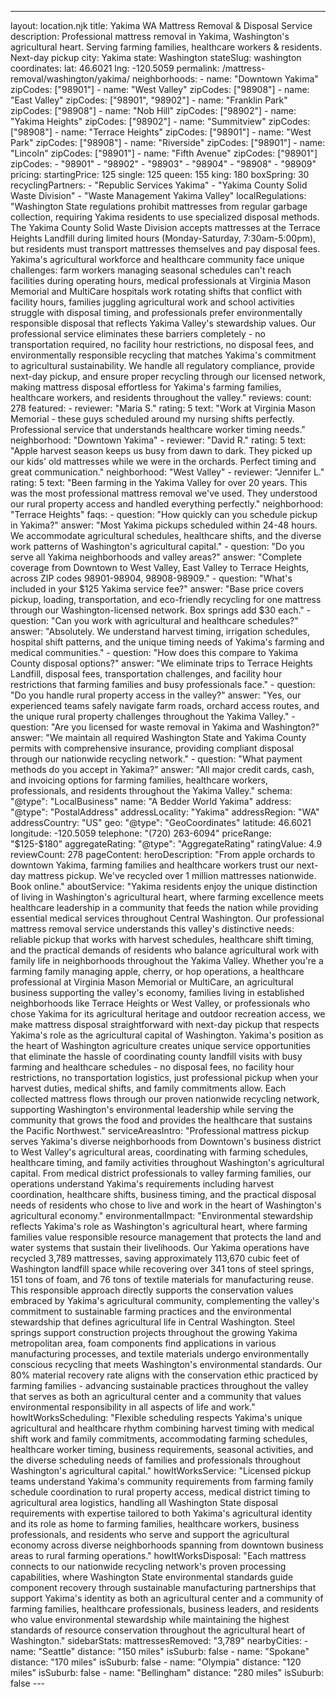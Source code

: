 ---
layout: location.njk
title: Yakima WA Mattress Removal & Disposal Service
description: Professional mattress removal in Yakima, Washington's agricultural heart. Serving farming families, healthcare workers & residents. Next-day pickup
city: Yakima state: Washington stateSlug: washington coordinates: lat: 46.6021 lng: -120.5059
permalink: /mattress-removal/washington/yakima/ neighborhoods: - name: "Downtown Yakima" zipCodes: ["98901"] - name: "West Valley" zipCodes: ["98908"] - name: "East Valley" zipCodes: ["98901", "98902"] - name: "Franklin Park" zipCodes: ["98908"] - name: "Nob Hill" zipCodes: ["98902"] - name: "Yakima Heights" zipCodes: ["98902"] - name: "Summitview" zipCodes: ["98908"] - name: "Terrace Heights" zipCodes: ["98901"] - name: "West Park" zipCodes: ["98908"] - name: "Riverside" zipCodes: ["98901"] - name: "Lincoln" zipCodes: ["98901"] - name: "Fifth Avenue" zipCodes: ["98901"] zipCodes: - "98901" - "98902" - "98903" - "98904" - "98908" - "98909" pricing: startingPrice: 125 single: 125 queen: 155 king: 180 boxSpring: 30 recyclingPartners: - "Republic Services Yakima" - "Yakima County Solid Waste Division" - "Waste Management Yakima Valley" localRegulations: "Washington State regulations prohibit mattresses from regular garbage collection, requiring Yakima residents to use specialized disposal methods. The Yakima County Solid Waste Division accepts mattresses at the Terrace Heights Landfill during limited hours (Monday-Saturday, 7:30am-5:00pm), but residents must transport mattresses themselves and pay disposal fees. Yakima's agricultural workforce and healthcare community face unique challenges: farm workers managing seasonal schedules can't reach facilities during operating hours, medical professionals at Virginia Mason Memorial and MultiCare hospitals work rotating shifts that conflict with facility hours, families juggling agricultural work and school activities struggle with disposal timing, and professionals prefer environmentally responsible disposal that reflects Yakima Valley's stewardship values. Our professional service eliminates these barriers completely - no transportation required, no facility hour restrictions, no disposal fees, and environmentally responsible recycling that matches Yakima's commitment to agricultural sustainability. We handle all regulatory compliance, provide next-day pickup, and ensure proper recycling through our licensed network, making mattress disposal effortless for Yakima's farming families, healthcare workers, and residents throughout the valley." reviews: count: 278 featured: - reviewer: "Maria S." rating: 5 text: "Work at Virginia Mason Memorial - these guys scheduled around my nursing shifts perfectly. Professional service that understands healthcare worker timing needs." neighborhood: "Downtown Yakima" - reviewer: "David R." rating: 5 text: "Apple harvest season keeps us busy from dawn to dark. They picked up our kids' old mattresses while we were in the orchards. Perfect timing and great communication." neighborhood: "West Valley" - reviewer: "Jennifer L." rating: 5 text: "Been farming in the Yakima Valley for over 20 years. This was the most professional mattress removal we've used. They understood our rural property access and handled everything perfectly." neighborhood: "Terrace Heights" faqs: - question: "How quickly can you schedule pickup in Yakima?" answer: "Most Yakima pickups scheduled within 24-48 hours. We accommodate agricultural schedules, healthcare shifts, and the diverse work patterns of Washington's agricultural capital." - question: "Do you serve all Yakima neighborhoods and valley areas?" answer: "Complete coverage from Downtown to West Valley, East Valley to Terrace Heights, across ZIP codes 98901-98904, 98908-98909." - question: "What's included in your $125 Yakima service fee?" answer: "Base price covers pickup, loading, transportation, and eco-friendly recycling for one mattress through our Washington-licensed network. Box springs add $30 each." - question: "Can you work with agricultural and healthcare schedules?" answer: "Absolutely. We understand harvest timing, irrigation schedules, hospital shift patterns, and the unique timing needs of Yakima's farming and medical communities." - question: "How does this compare to Yakima County disposal options?" answer: "We eliminate trips to Terrace Heights Landfill, disposal fees, transportation challenges, and facility hour restrictions that farming families and busy professionals face." - question: "Do you handle rural property access in the valley?" answer: "Yes, our experienced teams safely navigate farm roads, orchard access routes, and the unique rural property challenges throughout the Yakima Valley." - question: "Are you licensed for waste removal in Yakima and Washington?" answer: "We maintain all required Washington State and Yakima County permits with comprehensive insurance, providing compliant disposal through our nationwide recycling network." - question: "What payment methods do you accept in Yakima?" answer: "All major credit cards, cash, and invoicing options for farming families, healthcare workers, professionals, and residents throughout the Yakima Valley." schema: "@type": "LocalBusiness" name: "A Bedder World Yakima" address: "@type": "PostalAddress" addressLocality: "Yakima" addressRegion: "WA" addressCountry: "US" geo: "@type": "GeoCoordinates" latitude: 46.6021 longitude: -120.5059 telephone: "(720) 263-6094" priceRange: "$125-$180" aggregateRating: "@type": "AggregateRating" ratingValue: 4.9 reviewCount: 278 pageContent: heroDescription: "From apple orchards to downtown Yakima, farming families and healthcare workers trust our next-day mattress pickup. We've recycled over 1 million mattresses nationwide. Book online." aboutService: "Yakima residents enjoy the unique distinction of living in Washington's agricultural heart, where farming excellence meets healthcare leadership in a community that feeds the nation while providing essential medical services throughout Central Washington. Our professional mattress removal service understands this valley's distinctive needs: reliable pickup that works with harvest schedules, healthcare shift timing, and the practical demands of residents who balance agricultural work with family life in neighborhoods throughout the Yakima Valley. Whether you're a farming family managing apple, cherry, or hop operations, a healthcare professional at Virginia Mason Memorial or MultiCare, an agricultural business supporting the valley's economy, families living in established neighborhoods like Terrace Heights or West Valley, or professionals who chose Yakima for its agricultural heritage and outdoor recreation access, we make mattress disposal straightforward with next-day pickup that respects Yakima's role as the agricultural capital of Washington. Yakima's position as the heart of Washington agriculture creates unique service opportunities that eliminate the hassle of coordinating county landfill visits with busy farming and healthcare schedules - no disposal fees, no facility hour restrictions, no transportation logistics, just professional pickup when your harvest duties, medical shifts, and family commitments allow. Each collected mattress flows through our proven nationwide recycling network, supporting Washington's environmental leadership while serving the community that grows the food and provides the healthcare that sustains the Pacific Northwest." serviceAreasIntro: "Professional mattress pickup serves Yakima's diverse neighborhoods from Downtown's business district to West Valley's agricultural areas, coordinating with farming schedules, healthcare timing, and family activities throughout Washington's agricultural capital. From medical district professionals to valley farming families, our operations understand Yakima's requirements including harvest coordination, healthcare shifts, business timing, and the practical disposal needs of residents who chose to live and work in the heart of Washington's agricultural economy." environmentalImpact: "Environmental stewardship reflects Yakima's role as Washington's agricultural heart, where farming families value responsible resource management that protects the land and water systems that sustain their livelihoods. Our Yakima operations have recycled 3,789 mattresses, saving approximately 113,670 cubic feet of Washington landfill space while recovering over 341 tons of steel springs, 151 tons of foam, and 76 tons of textile materials for manufacturing reuse. This responsible approach directly supports the conservation values embraced by Yakima's agricultural community, complementing the valley's commitment to sustainable farming practices and the environmental stewardship that defines agricultural life in Central Washington. Steel springs support construction projects throughout the growing Yakima metropolitan area, foam components find applications in various manufacturing processes, and textile materials undergo environmentally conscious recycling that meets Washington's environmental standards. Our 80% material recovery rate aligns with the conservation ethic practiced by farming families - advancing sustainable practices throughout the valley that serves as both an agricultural center and a community that values environmental responsibility in all aspects of life and work." howItWorksScheduling: "Flexible scheduling respects Yakima's unique agricultural and healthcare rhythm combining harvest timing with medical shift work and family commitments, accommodating farming schedules, healthcare worker timing, business requirements, seasonal activities, and the diverse scheduling needs of families and professionals throughout Washington's agricultural capital." howItWorksService: "Licensed pickup teams understand Yakima's community requirements from farming family schedule coordination to rural property access, medical district timing to agricultural area logistics, handling all Washington State disposal requirements with expertise tailored to both Yakima's agricultural identity and its role as home to farming families, healthcare workers, business professionals, and residents who serve and support the agricultural economy across diverse neighborhoods spanning from downtown business areas to rural farming operations." howItWorksDisposal: "Each mattress connects to our nationwide recycling network's proven processing capabilities, where Washington State environmental standards guide component recovery through sustainable manufacturing partnerships that support Yakima's identity as both an agricultural center and a community of farming families, healthcare professionals, business leaders, and residents who value environmental stewardship while maintaining the highest standards of resource conservation throughout the agricultural heart of Washington." sidebarStats: mattressesRemoved: "3,789" nearbyCities: - name: "Seattle" distance: "150 miles" isSuburb: false - name: "Spokane" distance: "170 miles" isSuburb: false - name: "Olympia" distance: "120 miles" isSuburb: false - name: "Bellingham" distance: "280 miles" isSuburb: false ---